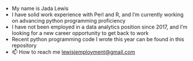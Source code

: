-  My name is Jada Lewis
-  I have solid work experience with Perl and R, and I’m currently working on advancing python programming proficiency
-  I have not been employed in a data analytics position since 2017, and I’m looking for a new career opportunity to get back to work
-  Recent python programming code I wrote this year can be found in this repository
- 📫 How to reach me lewisjemployment@gmail.com

<!---
GHlewisj/GHlewisj is a ✨ special ✨ repository because its `README.md` (this file) appears on your GitHub profile.
You can click the Preview link to take a look at your changes.
--->
